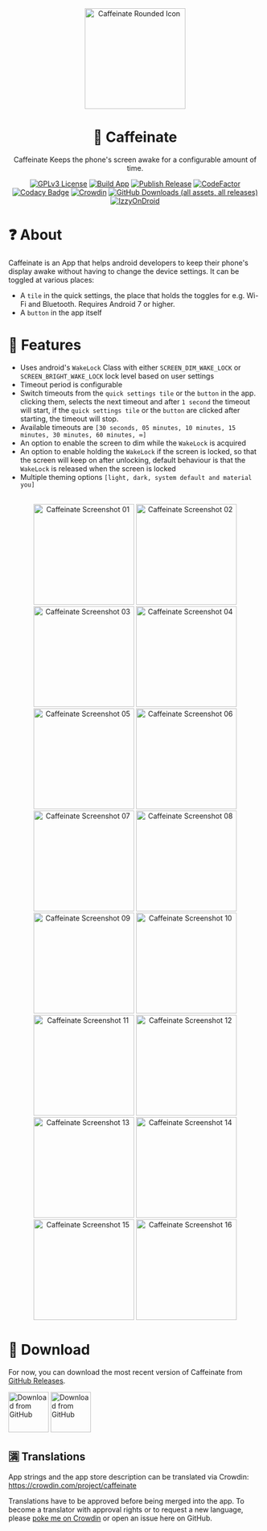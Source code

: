 <!--suppress CheckImageSize, HtmlDeprecatedAttribute -->

<div align=center>
    <img width="200" src="assets/icon_with_background.png" alt="Caffeinate Rounded Icon">
    <h1>💊 Caffeinate</h1>
    <p>Caffeinate Keeps the phone's screen awake for a configurable amount of time.</p>

[![GPLv3 License](https://img.shields.io/badge/License-GPL%20v3-yellow.svg)](https://img.shields.io/badge/License-GPL%20v3-yellow.svg)
[![Build App](https://github.com/abdalmoniem/Caffeinate/actions/workflows/build_app.yml/badge.svg)](https://github.com/abdalmoniem/Caffeinate/actions/workflows/build_app.yml)
[![Publish Release](https://github.com/abdalmoniem/Caffeinate/actions/workflows/publish_release.yml/badge.svg)](https://github.com/abdalmoniem/Caffeinate/actions/workflows/publish_release_on_tag.yml)
[![CodeFactor](https://www.codefactor.io/repository/github/abdalmoniem/caffeinate/badge)](https://www.codefactor.io/repository/github/abdalmoniem/caffeinate)
[![Codacy Badge](https://app.codacy.com/project/badge/Grade/0beba9b2841c40aa982513161d5febe5)](https://app.codacy.com/gh/abdalmoniem/Caffeinate)
[![Crowdin](https://badges.crowdin.net/caffeinate/localized.svg)](https://crowdin.com/project/caffeinate)
[![GitHub Downloads (all assets, all releases)](https://img.shields.io/github/downloads/abdalmoniem/Caffeinate/total?logo=github&logoSize=auto&label=GitHub%20Downloads)](https://github.com/abdalmoniem/Caffeinate/releases/latest)
[![IzzyOnDroid](https://img.shields.io/endpoint?url=https://apt.izzysoft.de/fdroid/api/v1/shield/com.hifnawy.caffeinate)](https://apt.izzysoft.de/fdroid/index/apk/com.hifnawy.caffeinate)
</div>

# ❓ About

Caffeinate is an App that helps android developers to keep their phone's display awake without having
to change the device settings. It can be toggled at various places:

* A `tile` in the quick settings, the place that holds the toggles for e.g. Wi-Fi and Bluetooth. Requires
  Android 7 or higher.
* A `button` in the app itself

# 💪 Features

* Uses android's `WakeLock` Class with either `SCREEN_DIM_WAKE_LOCK` or `SCREEN_BRIGHT_WAKE_LOCK` lock
  level based on user settings
* Timeout period is configurable
* Switch timeouts from the `quick settings tile` or the `button` in the app. clicking them, selects the
  next timeout and after `1 second` the timeout will start, if the `quick settings tile` or the `button`
  are clicked after starting, the timeout will stop.
* Available timeouts are `[30 seconds, 05 minutes, 10 minutes, 15 minutes, 30 minutes, 60 minutes, ∞]`
* An option to enable the screen to dim while the `WakeLock` is acquired
* An option to enable holding the `WakeLock` if the screen is locked, so that the screen will keep on
  after unlocking, default behaviour is that the `WakeLock` is released when the screen is locked
* Multiple theming options `[light, dark, system default and material you]`

<div align=center>
    <br/>
    <img src="assets/Screenshot_2024-06-01-20-47-55-37.png" alt="Caffeinate Screenshot 01" width="200"/>
    <img src="assets/Screenshot_2024-06-01-20-48-00-67.png" alt="Caffeinate Screenshot 02" width="200"/>
    <img src="assets/Screenshot_2024-06-01-20-48-08-85.png" alt="Caffeinate Screenshot 03" width="200"/>
    <img src="assets/Screenshot_2024-06-01-20-48-16-52.png" alt="Caffeinate Screenshot 04" width="200"/>
    <img src="assets/Screenshot_2024-06-01-20-48-34-36.png" alt="Caffeinate Screenshot 05" width="200"/>
    <img src="assets/Screenshot_2024-06-01-20-48-50-46.png" alt="Caffeinate Screenshot 06" width="200"/>
    <img src="assets/Screenshot_2024-05-30-19-44-41-86.png" alt="Caffeinate Screenshot 07" width="200"/>
    <img src="assets/Screenshot_2024-05-31-12-15-47-02.png" alt="Caffeinate Screenshot 08" width="200"/>
    <img src="assets/Screenshot_2024-06-04-11-13-20-42.png" alt="Caffeinate Screenshot 09" width="200"/>
    <img src="assets/Screenshot_2024-06-04-11-13-29-12.png" alt="Caffeinate Screenshot 10" width="200"/>
    <img src="assets/Screenshot_2024-06-04-11-13-39-34.png" alt="Caffeinate Screenshot 11" width="200"/>
    <img src="assets/Screenshot_2024-06-04-11-13-46-32.png" alt="Caffeinate Screenshot 12" width="200"/>
    <img src="assets/Screenshot_2024-06-04-11-13-52-85.png" alt="Caffeinate Screenshot 13" width="200"/>
    <img src="assets/Screenshot_2024-06-04-11-13-55-13.png" alt="Caffeinate Screenshot 14" width="200"/>
    <img src="assets/Screenshot_2024-06-04-11-15-40-07.png" alt="Caffeinate Screenshot 15" width="200"/>
    <img src="assets/Screenshot_2024-06-04-11-17-17-47.png" alt="Caffeinate Screenshot 16" width="200"/>
</div>

# 🔽 Download

For now, you can download the most recent version of Caffeinate
from [GitHub Releases](https://github.com/abdalmoniem/Caffeinate/releases/latest).

[<img alt="Download from GitHub" height="80" src="assets/badge_github.png"/>](https://github.com/abdalmoniem/Caffeinate/releases/latest)
[<img alt="Download from GitHub" height="80" src="assets/badge_izzy_on_droid.png"/>](https://apt.izzysoft.de/fdroid/index/apk/com.hifnawy.caffeinate)

## 🈵 Translations

App strings and the app store description can be translated via
Crowdin: https://crowdin.com/project/caffeinate

Translations have to be approved before being merged into the app. To become a translator with approval
rights or to request a new language, please [poke me on Crowdin](https://crowdin.com/profile/abdalmoniem)
or open an issue here on GitHub.
